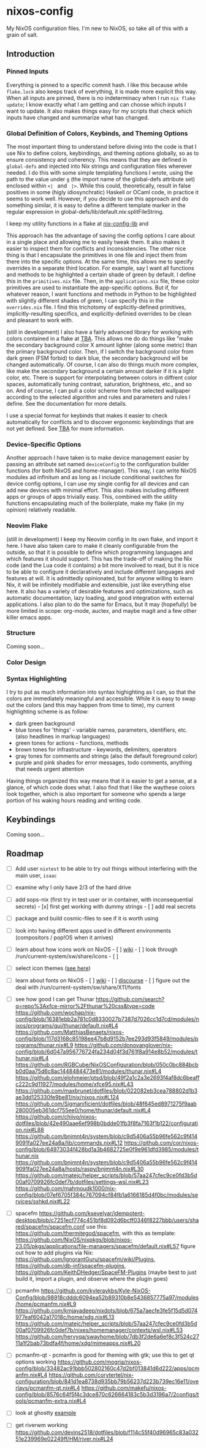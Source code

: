 # nixos-config

My NixOS configuration files. I'm new to NixOS, so take all of this with a grain of salt.

## Introduction

### Pinned Inputs

Everything is pinned to a specific commit hash. I like this because while `flake.lock` also keeps track of everything,
it is made more explicit this way. When all inputs are pinned, there is no indeterminacy when I run `nix flake update`; 
I know exactly what I am getting and can choose which inputs I want to update. It also makes things easy for my scripts 
that check which inputs have changed and summarize what has changed. 

### Global Definition of Colors, Keybinds, and Theming Options

The most important thing to understand before diving into the code is that I use Nix to define colors, keybindings, and
theming options globally, so as to ensure consistency and coherency. This means that they are defined in `global-defs` 
and injected into Nix strings and configuration files wherever needed. I do this with some simple templating functions 
I wrote, using the path to the value under `g` (the import name of the global-defs attribute set) enclosed within 
`<| ` and ` |>`. While this could, theoretically, result in false positives in some (higly idiosynchratic) Haskell or OCaml code,
in practice it seems to work well. However, if you decide to use this approach and do something similar, it is easy to 
define a different template marker in the regular expression in global-defs/lib/default.nix:splitFileString.

I keep my utility functions in a flake at [nix-config-lib]() and

This approach has the advantage of saving the config options I care about in a single place and allowing me to easily tweak them.
It also makes it easier to inspect them for conflicts and inconsistencies. The other nice thing is that I encapsulate the primitives
in one file and inject them from there into the specific options. At the same time, this allows me to specify overrides in a separate 
third location. For example, say I want all functions and methods to be highlighted a certain shade of green by default. I define this in 
the `primitives.nix` file. Then, in the `applications.nix` file, these color primitives are used to instantiate the app-specific options.
But if, for whatever reason, I want functions and methods in Python to be highlighted with slightly different shades of green, I can 
specify this in the `overrides.nix` file. I find this trichotomy of explicitly-defined primitives, implicitly-resulting specifics, and 
explicitly-definied overrides to be clean and pleasant to work with.

(still in development) I also have a fairly advanced library for working with colors contained in a flake at [TBA](). This allows me do do things like "make the secondary
background color X amount lighter (along some metric) than the primary background color. Then, if I switch the background color from dark green 
(FSM forbid) to dark blue, the secondary background will be changed automatically. Of course, I can also do things much more complex, like 
make the secondary background a certain amount darker if it is a light color, etc. There is support for interpolating between colors in diffrent 
color spaces, automatically tuning contrast, saturation, brightness, etc., and so on. And of course, I can pull a color scheme from the selected wallpaper
according to the selected algorithm and rules and parameters and rules I define. See the documentation for more details.

I use a special format for keybinds that makes it easier to check automatically for conflicts and to discover ergonomic keybindings that are not yet defined.
See [TBA]() for more information.

### Device-Specific Options

Another approach I have taken is to make device management easier by passing an attribute set named `deviceConfig` to the configuration 
builder functions (for both NixOS and home-manager). This way, I can write NixOS modules ad infinitum and as long as I include conditional 
switches for device config options, I can use my single config for all devices and can add new devices with minimal effort. This also 
makes including different apps or groups of apps trivially easy. This, combined with the utility functions encapsulating much of the boilerplate, 
make my flake (in my opinion) relatively readable.

### Neovim Flake

(still in development) I keep my Neovim config in its own flake, and import it here. I have also taken care to make it cleanly configurable from
the outside, so that it is possible to define which programming languages and which features it should support. This has the trade-off of making the 
Nix code (and the Lua code it contains) a bit more involved to read, but it is nice to be able to configure it declaratively and include different languages and features
at will. It is admittedly opinionated, but for anyone willing to learn Nix, it will be infinitely modifiable and extensible, just like everything else here. It also 
has a variety of desirable features and optimizations, such as automatic documentation, lazy loading, and good integration with external applications.
I also plan to do the same for Emacs, but it may (hopefully) be more limited in scope: org-mode, auctex, and maybe magit and a few other killer emacs apps.

### Structure

Coming soon...

### Color Design

### Syntax Highlighting

I try to put as much information into syntax highighting as I can, so that the colors are immediately meaningful and accessible.
While it is easy to swap out the colors (and this may happen from time to time), my current highlighting scheme is as follow:
* dark green background
* blue tones for 'things' - variable names, parameters, identifiers, etc. (also headlines in markup languages)
* green tones for actions - functions, methods
* brown tones for infrastructure  - keywords, delimiters, operators
* gray tones for comments and strings (also the default foreground color)
* purple and pink shades for error messages, todo comments, anything that needs urgent attention

Having things organized this way means that it is easier to get a sense, at a glance, of which code does what. I also find that I like the waythese colors look together, which is also important for someone who spends a large portion of his waking hours reading and writing code.

## Keybindings

Coming soon...

## Roadmap

- [ ] Add user `nixtest` to be able to try out things without interfering with the main user, `isaac`
- [ ] examine why I only have 2/3 of the hard drive
- [ ] add sops-nix (first try in test user or in container, with inconsequential secrets)
      - [x] first get working with dummy strings
      - [ ] add real secrets
- [ ] package and build cosmic-files to see if it is worth using
- [ ] look into having different apps used in different environments (compositors / pop!OS when it arrives)
- [ ] learn about how icons work on NixOS
      - [ ] [wiki](https://nixos.wiki/wiki/Packaging/Icons)
      - [ ] look through /run/current-system/sw/share/icons 
      - [ ] 
- [ ] select icon themes ([see here](https://itsfoss.com/best-icon-themes-ubuntu-16-04/))
- [ ] learn about fonts on NixOS
      - [ ] [wiki](https://nixos.wiki/wiki/Fonts)
      - [ ] [discourse](https://discourse.nixos.org/t/manually-install-icon-pack/9064)
      - [ ] figure out the deal with /run/current-system/sw/share/X11/fonts 
- [ ] see how good I can get Thunar
      https://github.com/search?q=repo%3Axfce-mirror%2Fthunar%20css&type=code
      https://github.com/wochap/nix-config/blob/16381ebb2a781c0d8330027b7387d7026cc1d7cd/modules/nixos/programs/gui/thunar/default.nix#L4
      https://github.com/MatthiasBenaets/nixos-config/blob/117d3168c85198ee47b8d9152b7ee293d93f5849/modules/programs/thunar.nix#L9
      https://github.com/donovanglover/nix-config/blob/6d047a956776724fa234d04f3d761f8a914e8b52/modules/thunar.nix#L4
      https://github.com/RGBCube/NixOSConfiguration/blob/050c0bc884bcbb0d0aa75d6c8ac1448484473e81/modules/thunar.nix#L4
      https://github.com/elohmeier/ptsd/blob/49f2a1c2a3e2693f4af8dc6beaffc222c9d11927/modules/home/xfce95.nix#L43
      https://github.com/maxbrunet/dotfiles/blob/022082eb3cea788802d1b3ae3dd125330fe9be81/nix/nixos.nix#L124
      https://github.com/Sigmanificient/dotfiles/blob/48f645ed8971275f9aab280005eb361dcf755ee0/home/thunar/default.nix#L4
      https://github.com/chiivo/nixos-dotfiles/blob/42e490aae6ef998b0bdde01fb3f8fa7163f1b122/configuration.nix#L88 
      https://github.com/bnjmnt4n/system/blob/c9d5406a55b96fe562c9f4149091fa027ee24a8a/lib/commands.nix#L12
      https://github.com/cor/nixos-config/blob/64973034f428bd1a3b4682725e0f9e961dfd3985/modules/thunar.nix
      https://github.com/bnjmnt4n/system/blob/c9d5406a55b96fe562c9f4149091fa027ee24a8a/hosts/raspy/bnjmnt4n.nix#L30 
      https://github.com/matejc/helper_scripts/blob/57aa247cfec9ce0fd3b5d00af0709926fc0def7b/dotfiles/settings-wsl.nix#L23
      https://github.com/mahmoudk1000/nix-config/blob/07ef6705f384c767094cf84fb1a6166185d4f0bc/modules/services/sxhkd.nix#L22
- [ ] spacefm
      https://github.com/ksevelyar/idempotent-desktop/blob/c7251ecf774c451bf8d092d6bcff0346f8227bbb/users/shared/spacefm/spacefm.conf
      use this: https://github.com/thermitegod/spacefm, with this as template: https://github.com/NixOS/nixpkgs/blob/nixos-23.05/pkgs/applications/file-managers/spacefm/default.nix#L57
      figure out how to add plugins via Nix: https://github.com/IgnorantGuru/spacefm/wiki/Plugins, https://github.com/db-inf/spacefm-plugins, https://github.com/KeithDHedger/SpaceFM-Plugins (maybe best to just build it, import a plugin, and observe where the plugin goes)
- [ ] pcmanfm
      https://github.com/kyleraykbs/Kyle-NixOS-Config/blob/98918cdddc6094ea52b89310b8e5436857775a97/modules/home/pcmanfm.nix#L9
      https://github.com/kmjayadeep/nixdots/blob/675a7aecfe3fe5f15d5d074977eaf6042a17018c/home/xdg.nix#L13
      https://github.com/matejc/helper_scripts/blob/57aa247cfec9ce0fd3b5d00af0709926fc0def7b/nixes/homemanager/contexts/wsl.nix#L53
      https://github.com/hervyqa/swayhome/blob/7db3f2de6a6ef8c3f524c2711a1f2bab73bdfa4f/home/xdg/mimeapps.nix#L20
- [ ] pcmanfm-qt - pcmanfm is good for theming with gtk; use this to get qt options working
      https://github.com/mogria/nixos-config/blob/33482ac91bbb502802160c47d2bf013841d6d222/apps/pcmanfm.nix#L4
      https://github.com/corytertel/nix-configuration/blob/841d1ea8738d935bb79b56237d223b739ec16e11/overlays/pcmanfm-qt.nix#L4
      https://github.com/makefu/nixos-config/blob/8576c64f5f4c3dce870c626664183c5b3d3196a7/2configs/tools/pcmanfm-extra.nix#L4
- [ ] look at ghostty
      [example](https://github.com/cor/nixos-config/commit/64973034f428bd1a3b4682725e0f9e961dfd3985)
- [ ] get riverwm working
      https://github.com/devins2518/dotfiles/blob/f114c55f40d96965c83a03251e239969e02249ff/HM/river.nix#L24

